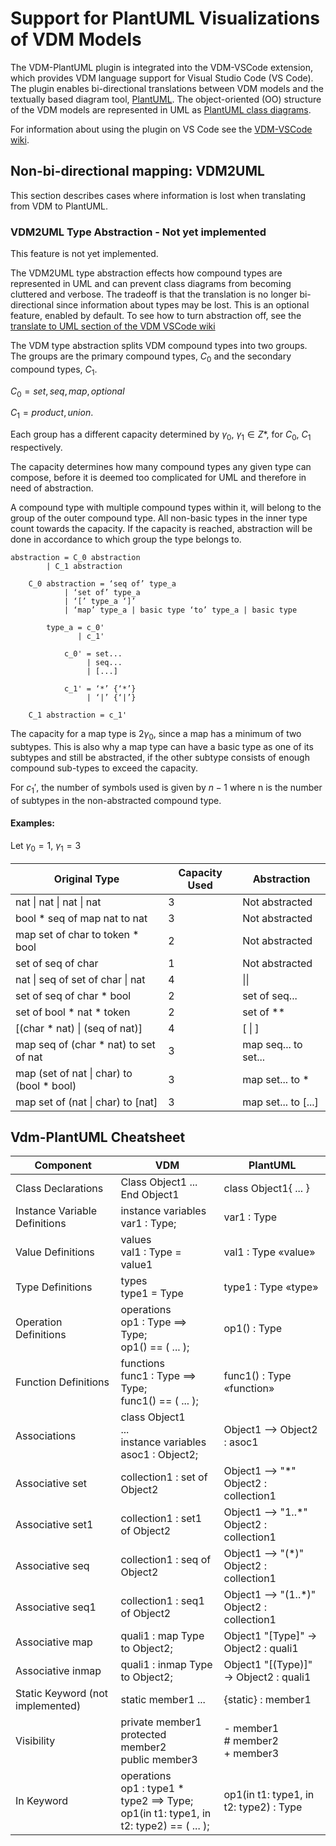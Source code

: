 # Support for PlantUML Visualizations of VDM Models 
The VDM-PlantUML plugin is integrated into the VDM-VSCode extension, which provides VDM language support for Visual Studio Code (VS Code). 
The plugin enables bi-directional translations between VDM models and the textually based diagram tool, [PlantUML](https://plantuml.com/). 
The object-oriented (OO) structure of the VDM models are represented in UML as [PlantUML class diagrams](https://plantuml.com/class-diagram).

For information about using the plugin on VS Code see the [VDM-VSCode wiki](https://github.com/overturetool/vdm-vscode/wiki/Translation#Translate-to-UML).


## Non-bi-directional mapping: VDM2UML
This section describes cases where information is lost when translating from VDM to PlantUML.


### VDM2UML Type Abstraction - Not yet implemented
This feature is not yet implemented.

The VDM2UML type abstraction effects how compound types are represented in UML and can prevent class diagrams from becoming cluttered and verbose.
The tradeoff is that the translation is no longer bi-directional since information about types may be lost. This is an optional feature, enabled by default. To see how to turn abstraction off, see the [translate to UML section of the VDM VSCode wiki](https://github.com/overturetool/vdm-vscode/wiki/Translation#translate-to-uml) 

The VDM type abstraction splits VDM compound types into two groups. The groups are the primary compound types, $C_{0}$ and the secondary compound types, $C_{1}$. 

$C_{0} = set, seq, map, optional$

$C_{1} = product, union$. 

Each group has a different capacity determined by $\gamma_{0}$, $\gamma_{1} \in Z*$, for $C_{0}$, $C_{1}$ respectively.

The capacity determines how many compound types any given type can compose, before it is deemed too complicated for UML and therefore in need of abstraction. 

A compound type with multiple compound types within it, will belong to the group of the outer compound type. All non-basic types in the inner type count towards the capacity. If the capacity is reached, abstraction will be done in accordance to which group the type belongs to.    


```
abstraction = C_0 abstraction 
	    | C_1 abstraction

	C_0 abstraction = ‘seq of’ type_a
			| ‘set of’ type_a
			| ‘[’ type_a ‘]’ 
			| ‘map’ type_a | basic type ‘to’ type_a | basic type

		type_a = c_0'
		       | c_1'

			c_0' = set...
			     | seq...
			     | [...]

			c_1' = ‘*’ {‘*’}
			     | ‘|’ {‘|’}

	C_1 abstraction = c_1'
```
The capacity for a map type is $2\gamma_{0}$, since a map has a minimum of two subtypes. This is also why a map type can have a basic type as one of its subtypes and still be abstracted, if the other subtype consists of enough compound sub-types to exceed the capacity. 

For $c_1'$, the number of symbols used is given by $n-1$ where n is the number of subtypes in the non-abstracted compound type. 

#### Examples: 
Let $\gamma_{0} = 1$, $\gamma_{1} = 3$

| Original Type | Capacity Used | Abstraction |
| ----------- | ----------- | ----------- |
| nat \| nat \| nat \| nat| 3 |  Not abstracted|
| bool * seq of map nat to nat | 3 | Not abstracted|
| map set of char to token * bool| 2 | Not abstracted|
| set of seq of char| 1 | Not abstracted|
| nat \| seq of set of char \| nat | 4 | \|\| |
| set of seq of char * bool | 2 | set of seq...|
| set of bool * nat * token | 2 | set of **|
| [(char * nat) \| (seq of nat)] | 4 | [ \| ] |
| map seq of (char * nat) to set of nat | 3 | map seq... to set...|
| map (set of nat \| char) to (bool * bool)| 3 | map set... to * |
| map set of (nat \| char) to [nat]| 3 | map set... to [...] |



## Vdm-PlantUML Cheatsheet 

| Component | VDM | PlantUML |
| ----------- | ----------- | ----------- |
| Class Declarations| Class Object1 ... End Object1 | class Object1{ ... } |
| Instance Variable Definitions| instance variables <br /> var1 : Type; | var1 : Type |
| Value Definitions| values <br /> val1 : Type = value1 | val1 : Type «value» |
| Type Definitions| types <br /> type1 = Type | type1 : Type «type»  |
| Operation Definitions| operations <br /> op1 : Type ==> Type; <br /> op1() == ( ... ); | op1() : Type |
| Function Definitions| functions <br /> func1 : Type ==> Type; <br /> func1() == ( ... ); | func1() : Type «function» |
| Associations | class Object1 <br /> ... <br /> instance variables <br /> asoc1 : Object2;| Object1 --> Object2 : asoc1 |
| Associative set | collection1 : set of Object2 | Object1 --> "*" Object2 : collection1 |
| Associative set1 | collection1 : set1 of Object2 | Object1 --> "1..*" Object2 : collection1 | 
| Associative seq | collection1 : seq of Object2 | Object1 --> "(*)" Object2 : collection1 |
| Associative seq1 | collection1 : seq1 of Object2 | Object1 --> "(1..*)" Object2 : collection1 |
| Associative map | quali1 : map Type to Object2; | Object1 "[Type]" -> Object2 : quali1 |
| Associative inmap | quali1 : inmap Type to Object2; | Object1 "[(Type)]" -> Object2 : quali1 |
| Static Keyword (not implemented) | static member1 ... | {static} : member1 |
| Visibility | private member1 <br /> protected member2 <br /> public member3 | - member1 <br /> # member2 <br /> + member3 |
| In Keyword| operations <br /> op1 : type1 * type2 ==> Type; <br /> op1(in t1: type1, in t2: type2) == ( ... ); | op1(in t1: type1, in t2: type2) : Type |

